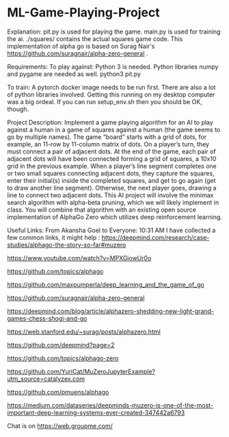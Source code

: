 # ML-Game-Playing-Project
Explanation:
pit.py is used for playing the game.
main.py is used for training the ai.
./squares/ contains the actual squares game code.
This implementation of alpha go is based on Surag Nair's https://github.com/suragnair/alpha-zero-general .

Requirements:
To play against: Python 3 is needed. 
Python libraries numpy and pygame are needed as well. python3 pit.py

To train: A pytorch docker image needs to be run first. There are also a lot of python libraries involved.
Getting this running on my desktop computer was a big ordeal. If you can run setup_env.sh then you should be OK, though. 

Project Description:
Implement a game playing algorithm for an AI to play against a human in a game of squares against a human (the game seems to go by multiple names). The game “board” starts with a grid of dots, for example, an 11-row by 11-column matrix of dots. On a player’s turn, they must connect a pair of adjacent dots. At the end of the game, each pair of adjacent dots will have been connected forming a grid of squares, a 10x10 grid in the previous example. When a player’s line segment completes one or two small squares connecting adjacent dots, they capture the squares, enter their initial(s) inside the completed squares, and get to go again (get to draw another line segment). Otherwise, the next player goes, drawing a line to connect two adjacent dots.
This AI project will involve the minimax search algorithm with alpha-beta pruning, which we will likely implement in class. You will combine that algorithm with an existing open source implementation of AlphaGo Zero which utilizes deep reinforcement learning.

Useful Links:
From Akansha Goel to Everyone:  10:31 AM
I have collected a few common links, it might help :
  https://deepmind.com/research/case-studies/alphago-the-story-so-far#muzero

  https://www.youtube.com/watch?v=MPXGiowUr0o

  https://github.com/topics/alphago

  https://github.com/maxpumperla/deep_learning_and_the_game_of_go

  https://github.com/suragnair/alpha-zero-general

  https://deepmind.com/blog/article/alphazero-shedding-new-light-grand-games-chess-shogi-and-go

  https://web.stanford.edu/~surag/posts/alphazero.html

  https://github.com/deepmind?page=2

  https://github.com/topics/alphago-zero

  https://github.com/YuriCat/MuZeroJupyterExample?utm_source=catalyzex.com

  https://github.com/pmuens/alphago

  https://medium.com/dataseries/deepminds-muzero-is-one-of-the-most-important-deep-learning-systems-ever-created-347442a6793

Chat is on 
  https://web.groupme.com/
